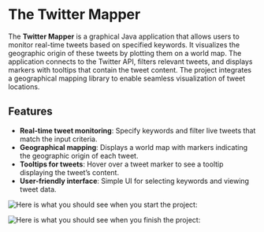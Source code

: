 # The Twitter Mapper

The **Twitter Mapper** is a graphical Java application that allows users to monitor real-time tweets based on specified keywords. It visualizes the geographic origin of these tweets by plotting them on a world map. The application connects to the Twitter API, filters relevant tweets, and displays markers with tooltips that contain the tweet content. The project integrates a geographical mapping library to enable seamless visualization of tweet locations.

## Features

- **Real-time tweet monitoring**: Specify keywords and filter live tweets that match the input criteria.
- **Geographical mapping**: Displays a world map with markers indicating the geographic origin of each tweet.
- **Tooltips for tweets**: Hover over a tweet marker to see a tooltip displaying the tweet’s content.
- **User-friendly interface**: Simple UI for selecting keywords and viewing tweet data.

![Here is what you should see when you start the project:](Images/Final_Project_Starter_Screenshot.png)

![Here is what you should see when you finish the project:]([[https://example.com/image.png](https://courses.edx.org/asset-v1:UBCx+SoftConst2x+3T2017+type@asset+block/Final_Project_Starter_Screenshot.png)](https://courses.edx.org/asset-v1:UBCx+SoftConst2x+3T2017+type@asset+block/Final_Project_Complete_Screenshot.png))
